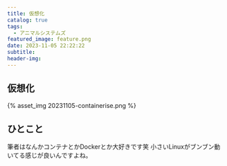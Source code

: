 ```yaml
---
title: 仮想化
catalog: true
tags:
  - アニマルシステムズ
featured_image: feature.png
date: 2023-11-05 22:22:22
subtitle:
header-img:
---
```



## 仮想化

{% asset_img 20231105-containerise.png %}


## ひとこと
筆者はなんかコンテナとかDockerとか大好きです笑
小さいLinuxがブンブン動いてる感じが良いんですよね。
